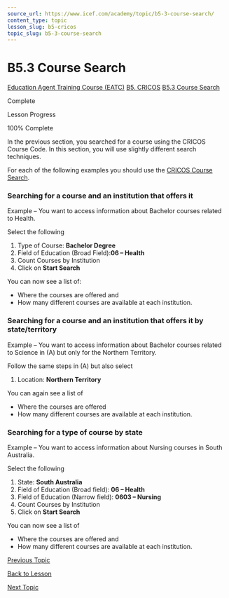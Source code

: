 ```yaml
---
source_url: https://www.icef.com/academy/topic/b5-3-course-search/
content_type: topic
lesson_slug: b5-cricos
topic_slug: b5-3-course-search
---
```


# B5.3 Course Search

[Education Agent Training Course (EATC)](https://www.icef.com/academy/courses/education-agent-training-course-eatc/) [B5. CRICOS](https://www.icef.com/academy/lessons/b5-cricos/) [B5.3 Course Search](https://www.icef.com/academy/topic/b5-3-course-search/)

Complete

Lesson Progress 

100% Complete 

In the previous section, you searched for a course using the CRICOS Course Code. In this section, you will use slightly different search techniques.

For each of the following examples you should use the [CRICOS Course Search](https://cricos.education.gov.au/Course/CourseSearch.aspx).

### Searching for a course and an institution that offers it

Example – You want to access information about Bachelor courses related to Health.

Select the following

  1. Type of Course: **Bachelor Degree**
  2. Field of Education (Broad Field):**06 – Health**
  3. Count Courses by Institution
  4. Click on **Start Search**



You can now see a list of:

  * Where the courses are offered and
  * How many different courses are available at each institution.



### Searching for a course and an institution that offers it by state/territory

Example – You want to access information about Bachelor courses related to Science in (A) but only for the Northern Territory.

Follow the same steps in (A) but also select

  1. Location: **Northern Territory**



You can again see a list of

  * Where the courses are offered
  * How many different courses are available at each institution.



### Searching for a type of course by state

Example – You want to access information about Nursing courses in South Australia.

Select the following

  1. State: **South Australia**
  2. Field of Education (Broad field): **06 – Health**
  3. Field of Education (Narrow field): **0603 – Nursing**
  4. Count Courses by Institution
  5. Click on **Start Search**



You can now see a list of

  * Where the courses are offered and
  * How many different courses are available at each institution.



[ Previous Topic ](https://www.icef.com/academy/topic/b5-2-cricos-course-code/)

[Back to Lesson](https://www.icef.com/academy/lessons/b5-cricos/)

[ Next Topic ](https://www.icef.com/academy/topic/b5-4-institution-search/)
